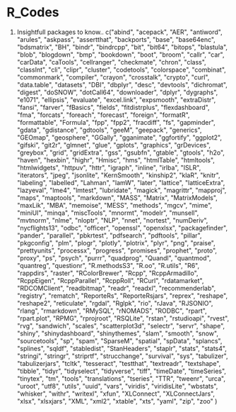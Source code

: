 # R_Codes
  1. Insightfull packages to know..
  c("abind", "acepack", "AER", "antiword", "arules", "askpass", 
"assertthat", "backports", "base", "base64enc", "bdsmatrix", 
"BH", "bindr", "bindrcpp", "bit", "bit64", "bitops", "blastula", 
"blob", "blogdown", "bmp", "bookdown", "boot", "broom", "callr", 
"car", "carData", "caTools", "cellranger", "checkmate", "chron", 
"class", "classInt", "cli", "clipr", "cluster", "codetools", 
"colorspace", "combinat", "commonmark", "compiler", "crayon", 
"crosstalk", "crypto", "curl", "data.table", "datasets", "DBI", 
"dbplyr", "desc", "devtools", "dichromat", "digest", "doSNOW", 
"dotCall64", "downloader", "dplyr", "dygraphs", "e1071", "ellipsis", 
"evaluate", "excel.link", "expsmooth", "extraDistr", "fansi", 
"farver", "fBasics", "fields", "fitdistrplus", "flexdashboard", 
"fma", "forcats", "foreach", "forecast", "foreign", "formatR", 
"formattable", "Formula", "fpp", "fpp2", "fracdiff", "fs", "gapminder", 
"gdata", "gdistance", "gdtools", "geeM", "geepack", "generics", 
"GEOmap", "geosphere", "GGally", "gganimate", "ggfortify", "ggplot2", 
"gifski", "git2r", "glmnet", "glue", "gplots", "graphics", "grDevices", 
"greybox", "grid", "gridExtra", "gss", "gsubfn", "gtable", "gtools", 
"h2o", "haven", "hexbin", "highr", "Hmisc", "hms", "htmlTable", 
"htmltools", "htmlwidgets", "httpuv", "httr", "igraph", "inline", 
"irlba", "ISLR", "iterators", "jpeg", "jsonlite", "KernSmooth", 
"kinship2", "klaR", "knitr", "labeling", "labelled", "Lahman", 
"lamW", "later", "lattice", "latticeExtra", "lazyeval", "lme4", 
"lmtest", "lubridate", "magick", "magrittr", "mapproj", "maps", 
"maptools", "markdown", "MASS", "Matrix", "MatrixModels", "maxLik", 
"MBA", "memoise", "MESS", "methods", "mgcv", "mime", "miniUI", 
"minqa", "miscTools", "mnormt", "modelr", "munsell", "mvtnorm", 
"nlme", "nloptr", "NLP", "nnet", "nortest", "numDeriv", "nycflights13", 
"odbc", "officer", "openssl", "openxlsx", "packagefinder", "pander", 
"parallel", "pbkrtest", "pdfsearch", "pdftools", "pillar", "pkgconfig", 
"plm", "plogr", "plotly", "plotrix", "plyr", "png", "praise", 
"prettyunits", "processx", "progress", "promises", "prophet", 
"proto", "proxy", "ps", "psych", "purrr", "quadprog", "Quandl", 
"quantmod", "quantreg", "questionr", "R.methodsS3", "R.oo", "R.utils", 
"R6", "rappdirs", "raster", "RColorBrewer", "Rcpp", "RcppArmadillo", 
"RcppEigen", "RcppParallel", "RcppRoll", "RCurl", "rdatamarket", 
"RDCOMClient", "readbitmap", "readr", "readxl", "recommenderlab", 
"registry", "rematch", "ReporteRs", "ReporteRsjars", "reprex", 
"reshape", "reshape2", "reticulate", "rgdal", "Rglpk", "rio", 
"rJava", "RJSONIO", "rlang", "rmarkdown", "RMySQL", "rNOMADS", 
"RODBC", "rpart", "rpart.plot", "RPMG", "rprojroot", "RSQLite", 
"rstan", "rstudioapi", "rvest", "rvg", "sandwich", "scales", 
"scatterplot3d", "selectr", "servr", "shape", "shiny", "shinydashboard", 
"shinythemes", "slam", "smooth", "snow", "sourcetools", "sp", 
"spam", "SparseM", "spatial", "spData", "splancs", "splines", 
"sqldf", "stabledist", "StanHeaders", "staplr", "stats", "stats4", 
"stringi", "stringr", "striprtf", "strucchange", "survival", 
"sys", "tabulizer", "tabulizerjars", "tcltk", "tesseract", "testthat", 
"textreadr", "textshape", "tibble", "tidyr", "tidyselect", "tidyverse", 
"tiff", "timeDate", "timeSeries", "tinytex", "tm", "tools", "translations", 
"tseries", "TTR", "tweenr", "urca", "uroot", "utf8", "utils", 
"uuid", "vars", "viridis", "viridisLite", "wbstats", "whisker", 
"withr", "writexl", "xfun", "XLConnect", "XLConnectJars", "xlsx", 
"xlsxjars", "XML", "xml2", "xtable", "xts", "yaml", "zip", "zoo"
)
